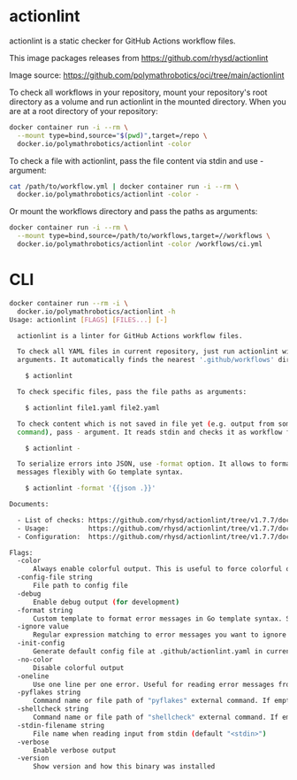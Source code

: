 # actionlint

actionlint is a static checker for GitHub Actions workflow files.

This image packages releases from https://github.com/rhysd/actionlint

Image source: https://github.com/polymathrobotics/oci/tree/main/actionlint

To check all workflows in your repository, mount your repository's root directory as a volume and run actionlint in the mounted directory. When you are at a root directory of your repository:

```bash
docker container run -i --rm \
  --mount type=bind,source="$(pwd)",target=/repo \
  docker.io/polymathrobotics/actionlint -color
```

To check a file with actionlint, pass the file content via stdin and use - argument:

```bash
cat /path/to/workflow.yml | docker container run -i --rm \
  docker.io/polymathrobotics/actionlint -color -
```

Or mount the workflows directory and pass the paths as arguments:

```bash
docker container run -i --rm \
  --mount type=bind,source=/path/to/workflows,target=//workflows \
  docker.io/polymathrobotics/actionlint -color /workflows/ci.yml
```


# CLI

```bash
docker container run --rm -i \
  docker.io/polymathrobotics/actionlint -h
Usage: actionlint [FLAGS] [FILES...] [-]

  actionlint is a linter for GitHub Actions workflow files.

  To check all YAML files in current repository, just run actionlint without
  arguments. It automatically finds the nearest '.github/workflows' directory:

    $ actionlint

  To check specific files, pass the file paths as arguments:

    $ actionlint file1.yaml file2.yaml

  To check content which is not saved in file yet (e.g. output from some
  command), pass - argument. It reads stdin and checks it as workflow file:

    $ actionlint -

  To serialize errors into JSON, use -format option. It allows to format error
  messages flexibly with Go template syntax.

    $ actionlint -format '{{json .}}'

Documents:

  - List of checks: https://github.com/rhysd/actionlint/tree/v1.7.7/docs/checks.md
  - Usage:          https://github.com/rhysd/actionlint/tree/v1.7.7/docs/usage.md
  - Configuration:  https://github.com/rhysd/actionlint/tree/v1.7.7/docs/config.md

Flags:
  -color
      Always enable colorful output. This is useful to force colorful outputs
  -config-file string
      File path to config file
  -debug
      Enable debug output (for development)
  -format string
      Custom template to format error messages in Go template syntax. See the usage documentation for more details
  -ignore value
      Regular expression matching to error messages you want to ignore. This flag is repeatable
  -init-config
      Generate default config file at .github/actionlint.yaml in current project
  -no-color
      Disable colorful output
  -oneline
      Use one line per one error. Useful for reading error messages from programs
  -pyflakes string
      Command name or file path of "pyflakes" external command. If empty, pyflakes integration will be disabled (default "pyflakes")
  -shellcheck string
      Command name or file path of "shellcheck" external command. If empty, shellcheck integration will be disabled (default "shellcheck")
  -stdin-filename string
      File name when reading input from stdin (default "<stdin>")
  -verbose
      Enable verbose output
  -version
      Show version and how this binary was installed  
```